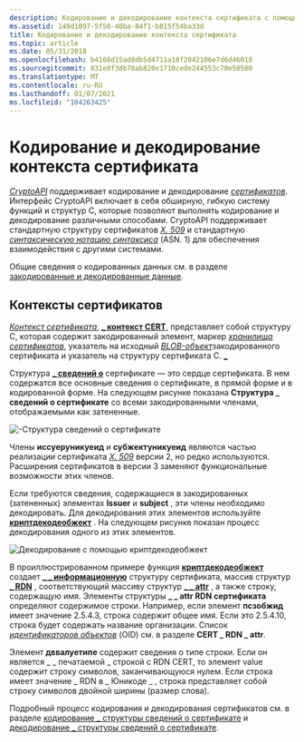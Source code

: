 ```yaml
---
description: Кодирование и декодирование контекста сертификата с помощью CryptoAPI.
ms.assetid: 149d1097-5f50-40ba-84f1-b815f54ba33d
title: Кодирование и декодирование контекста сертификата
ms.topic: article
ms.date: 05/31/2018
ms.openlocfilehash: b4168d15ad8db5d4711a18f2042106e7d6d46010
ms.sourcegitcommit: 831e8f3db78ab820e1710cede244553c70e50500
ms.translationtype: MT
ms.contentlocale: ru-RU
ms.lasthandoff: 01/07/2021
ms.locfileid: "104263425"
---
```

# <a name="encoding-and-decoding-a-certificate-context"></a>Кодирование и декодирование контекста сертификата

[*CryptoAPI*](../secgloss/c-gly.md) поддерживает кодирование и декодирование [*сертификатов*](../secgloss/c-gly.md). Интерфейс CryptoAPI включает в себя обширную, гибкую систему функций и структур C, которые позволяют выполнять кодирование и декодирование различными способами. CryptoAPI поддерживает стандартную структуру сертификатов [*X. 509*](../secgloss/x-gly.md) и стандартную [*синтаксическую нотацию синтаксиса*](../secgloss/a-gly.md) (ASN. 1) для обеспечения взаимодействия с другими системами.

Общие сведения о кодированных данных см. в разделе [закодированные и декодированные данные](encoded-and-decoded-data.md).

## <a name="certificate-contexts"></a>Контексты сертификатов

[*Контекст сертификата*](../secgloss/c-gly.md), [**\_ контекст CERT**](/windows/desktop/api/Wincrypt/ns-wincrypt-cert_context), представляет собой структуру C, которая содержит закодированный элемент, маркер [*хранилища сертификатов*](../secgloss/c-gly.md), указатель на исходный [*BLOB-объект*](../secgloss/c-gly.md)закодированного сертификата и указатель на структуру сертификата C. [**\_**](/windows/desktop/api/Wincrypt/ns-wincrypt-cert_info)

Структура [**\_ сведений о**](/windows/desktop/api/Wincrypt/ns-wincrypt-cert_info) сертификате — это сердце сертификата. В нем содержатся все основные сведения о сертификате, в прямой форме и в кодированной форме. На следующем рисунке показана **Структура \_ сведений о сертификате** со всеми закодированными членами, отображаемыми как затененные.

![\-Структура сведений о сертификате](images/certinf2.png)

Члены **иссуеруникуеид** и **субжектуникуеид** являются частью реализации сертификата [*X. 509*](../secgloss/x-gly.md) версии 2, но редко используются. Расширения сертификатов в версии 3 заменяют функциональные возможности этих членов.

Если требуются сведения, содержащиеся в закодированных (затененных) элементах **Issuer** и **subject** , эти члены необходимо декодировать. Для декодирования этих элементов используйте [**криптдекодеобжект**](/windows/desktop/api/Wincrypt/nf-wincrypt-cryptdecodeobject) . На следующем рисунке показан процесс декодирования одного из этих элементов.

![Декодирование с помощью криптдекодеобжект](images/infoflow.png)

В проиллюстрированном примере функция [**криптдекодеобжект**](/windows/desktop/api/Wincrypt/nf-wincrypt-cryptdecodeobject) создает [**\_ \_ информационную**](/windows/desktop/api/Wincrypt/ns-wincrypt-cert_name_info) структуру сертификата, массив структур [**\_ RDN**](/windows/desktop/api/Wincrypt/ns-wincrypt-cert_rdn) , соответствующий массиву структур [**\_ \_ attr**](/windows/desktop/api/Wincrypt/ns-wincrypt-cert_rdn_attr) , а также строку, содержащую имя. Элементы структуры **\_ \_ attr RDN сертификата** определяют содержимое строки. Например, если элемент **псзобжид** имеет значение 2.5.4.3, строка содержит общее имя. Если это 2.5.4.10, строка будет содержать название организации. Список [*идентификаторов объектов*](../secgloss/o-gly.md) (OID) см. в разделе **CERT \_ RDN \_ attr**.

Элемент **дввалуетипе** содержит сведения о типе строки. Если он является \_ \_ печатаемой \_ строкой с RDN CERT, то элемент value содержит строку символов, заканчивающуюся нулем. Если строка имеет значение \_ RDN в \_ Юникоде \_ , строка представляет собой строку символов двойной ширины (размер слова).

Подробный процесс кодирования и декодирования сертификатов см. в разделе [кодирование \_ структуры сведений о сертификате](encoding-a-cert-info-structure.md) и [декодирование \_ структуры сведений о сертификате](decoding-a-cert-info-structure.md).

 

 
